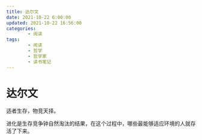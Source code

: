 ```yaml
---
title: 达尔文
date: 2021-10-22 6:00:00
updated: 2021-10-22 16:56:00
categories:
        - 阅读
tags:
        - 阅读
        - 哲学
        - 哲学家
        - 读书笔记
---
```

# 达尔文

适者生存，物竞天择。

进化是生存竞争钟自然淘汰的结果，在这个过程中，哪些最能够适应环境的人就存活了下来。


